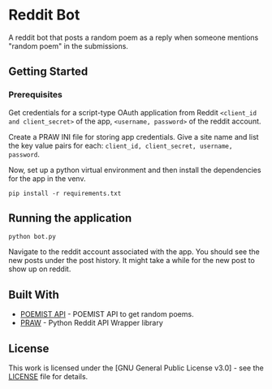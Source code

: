 # Reddit Bot

A reddit bot that posts a random poem as a reply when someone mentions "random poem" in the submissions.

## Getting Started

### Prerequisites

Get credentials for a script-type OAuth application from Reddit ```<client_id and client_secret>``` of the app, ```<username, password>``` of the reddit account.

Create a PRAW INI file for storing app credentials. Give a site name and list the key value pairs for each: ```client_id, client_secret, username, password```.

Now, set up a python virtual environment and then install the dependencies for the app in the venv.
```
pip install -r requirements.txt
```

## Running the application

```
python bot.py
```

Navigate to the reddit account associated with the app. You should see the new posts under the post history. It might take a while for the new post to show up on reddit.

## Built With

* [POEMIST API](https://poemist.github.io/poemist-apidoc/) - POEMIST API to get random poems.
* [PRAW](https://praw.readthedocs.io/en/latest/getting_started/installation.html) - Python Reddit API Wrapper library

## License
This work is licensed under the [GNU General Public License v3.0] - see the [LICENSE](LICENSE) file for details.
